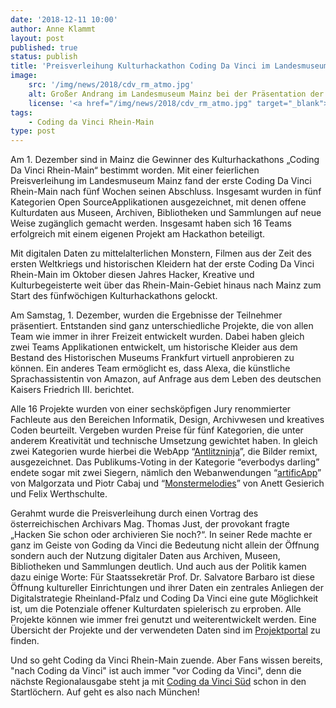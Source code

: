 ```yaml
---
date: '2018-12-11 10:00'
author: Anne Klammt
layout: post
published: true
status: publish
title: 'Preisverleihung Kulturhackathon Coding Da Vinci im Landesmuseum Mainz'
image:
    src: '/img/news/2018/cdv_rm_atmo.jpg'
    alt: Großer Andrang im Landesmuseum Mainz bei der Präsentation der Projekte des Coding Da Vinci Rhein-Main
    license: '<a href="/img/news/2018/cdv_rm_atmo.jpg" target="_blank">Großer Andrang im Landesmuseum Mainz bei der Präsentation der Projekte des Coding Da Vinci Rhein-Main</a>, <a href="https://creativecommons.org/licenses/by-sa/4.0/deed.de" target="_blank">CC-BY-SA 4.0</a>, Foto: Klaus Weber, Universitätsbibliothek der Johannes Gutenberg-Universität'
tags:
    - Coding da Vinci Rhein-Main
type: post
---
```

<p>
Am 1. Dezember sind in Mainz die Gewinner des Kulturhackathons „Coding Da Vinci Rhein-Main“ bestimmt worden. Mit einer feierlichen Preisverleihung im Landesmuseum Mainz fand der erste Coding Da Vinci Rhein-Main nach fünf Wochen seinen Abschluss. Insgesamt wurden in fünf Kategorien Open SourceApplikationen ausgezeichnet, mit denen offene Kulturdaten aus Museen, Archiven, Bibliotheken und Sammlungen auf neue Weise zugänglich gemacht werden. Insgesamt haben sich 16 Teams erfolgreich mit einem eigenen Projekt am Hackathon beteiligt.</p>
<p>Mit digitalen Daten zu mittelalterlichen Monstern, Filmen aus der Zeit des ersten Weltkriegs und historischen Kleidern hat der erste Coding Da Vinci Rhein-Main im Oktober diesen Jahres Hacker, Kreative und Kulturbegeisterte weit über das Rhein-Main-Gebiet hinaus nach Mainz zum Start des fünfwöchigen Kulturhackathons gelockt.</p>
<p>Am Samstag, 1. Dezember, wurden die Ergebnisse der Teilnehmer präsentiert. Entstanden sind ganz unterschiedliche Projekte, die von allen Team wie immer in ihrer Freizeit entwickelt wurden. Dabei haben gleich zwei Teams Applikationen entwickelt, um historische Kleider aus dem Bestand des Historischen Museums Frankfurt virtuell anprobieren zu können. Ein anderes Team ermöglicht es, dass Alexa, die künstliche Sprachassistentin von Amazon, auf Anfrage aus dem Leben des deutschen Kaisers Friedrich III. berichtet.
</p>
<p>Alle 16 Projekte wurden von einer sechsköpfigen Jury renommierter Fachleute aus den Bereichen Informatik, Design, Archivwesen und kreatives Coden beurteilt. Vergeben wurden Preise für fünf Kategorien, die unter anderem Kreativität und technische Umsetzung gewichtet haben. In gleich zwei Kategorien wurde hierbei die WebApp “<a href="https://antlitz.ninja/" target="_blank">Antlitzninja</a>”, die Bilder remixt, ausgezeichnet. Das Publikums-Voting in der Kategorie “everbodys darling” endete sogar mit zwei Siegern, nämlich den Webanwendungen “<a href="https://www.artific.app" target="_blank">artificApp</a>” von Malgorzata und Piotr Cabaj und “<a href="https://monstermelodies.netlify.com/#/" target="_blank">Monstermelodies</a>” von Anett Gesierich und Felix Werthschulte.
<p>Gerahmt wurde die Preisverleihung durch einen Vortrag des österreichischen Archivars Mag. Thomas Just, der provokant fragte „Hacken Sie schon oder archivieren Sie noch?“. In seiner Rede machte er ganz im Geiste von Goding da Vinci die Bedeutung nicht allein der Öffnung sondern auch der Nutzung digitaler Daten aus Archiven, Museen, Bibliotheken und Sammlungen deutlich. Und auch aus der Politik kamen dazu einige Worte: Für Staatssekretär Prof. Dr. Salvatore Barbaro ist diese Öffnung kultureller Einrichtungen und ihrer Daten ein zentrales Anliegen der Digitalstrategie Rheinland-Pfalz und Coding Da Vinci eine gute Möglichkeit ist, um die Potenziale offener Kulturdaten spielerisch zu erproben. Alle Projekte können wie immer frei genutzt und weiterentwickelt werden. Eine Übersicht der Projekte und der verwendeten Daten sind im <a href="/projects/2018_rm/ANTLITZ.NINJA.html">Projektportal</a> zu finden.
</p>
<p>Und so geht Coding da Vinci Rhein-Main zuende. Aber Fans wissen bereits, "nach Coding da Vinci" ist auch immer "vor Coding da Vinci", denn die nächste Regionalausgabe steht ja mit <a href="/events/sued">Coding da Vinci Süd</a> schon in den Startlöchern. Auf geht es also nach München!
</p>
